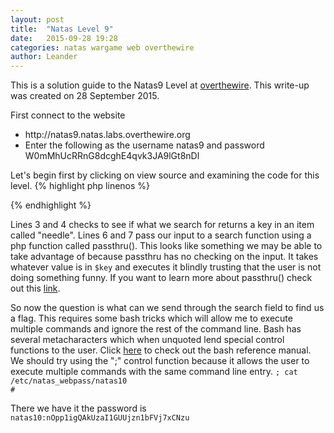 ```yaml
---
layout: post
title:  "Natas Level 9"
date:   2015-09-28 19:28
categories: natas wargame web overthewire
author: Leander
---
```

This is a solution guide to the Natas9 Level at [overthewire](http://natas9.natas.labs.overthewire.org). This write-up was created on 28 September 2015.

First connect to the website
<ul><li>http://natas9.natas.labs.overthewire.org</li>
<li>Enter the following as the username natas9 and password W0mMhUcRRnG8dcghE4qvk3JA9lGt8nDl</li></ul>

Let's begin first by clicking on view source and examining the code for this level.
{% highlight php linenos %}
<?php
$key = "";
 
if(array_key_exists("needle", $_REQUEST)) {
    $key = $_REQUEST["needle"];}
 
if($key != "") {
    passthru("grep -i $key dictionary.txt");}?>
{% endhighlight %}

Lines 3 and 4 checks to see if what we search for returns a key in an item called "needle". Lines 6 and 7 pass our input to a search function using a php function called passthru(). This looks like something we may be able to take advantage of because passthru has no checking on the input. It takes whatever value is in <code>$key</code> and executes it blindly trusting that the user is not doing something funny. If you want to learn more about passthru() check out this [link](http://php.net/manual/en/function.passthru.php).

So now the question is what can we send through the search field to find us a flag. This requires some bash tricks which will allow me to execute multiple commands and ignore the rest of the command line. Bash has several metacharacters which when unquoted lend special control functions to the user. Click [here](http://www.gnu.org/software/bash/manual/bash.html#Shell-Builtin-Commands) to check out the bash reference manual. We should try using the ";" control function because it allows the user to execute multiple commands with the same command line entry.
<code>; cat /etc/natas_webpass/natas10 #</code>

There we have it the password is <code>natas10:nOpp1igQAkUzaI1GUUjzn1bFVj7xCNzu</code>
